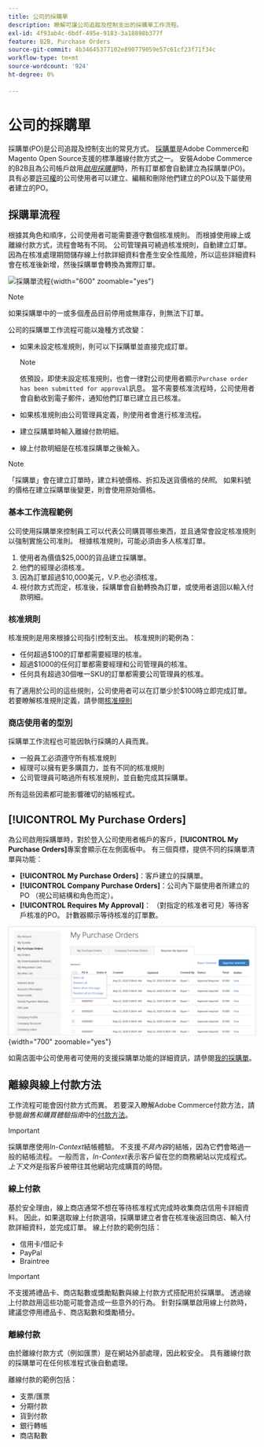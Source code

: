 ```yaml
---
title: 公司的採購單
description: 瞭解可讓公司追蹤及控制支出的採購單工作流程。
exl-id: 4f93ab4c-6bdf-495e-9183-3a18898b377f
feature: B2B, Purchase Orders
source-git-commit: 4b34645377102e890779059e57c61cf23f71f34c
workflow-type: tm+mt
source-wordcount: '924'
ht-degree: 0%

---
```


# 公司的採購單

採購單(PO)是公司追蹤及控制支出的常見方式。 [採購單](../stores-purchase/purchase-order.md)是Adobe Commerce和Magento Open Source支援的標準離線付款方式之一。 安裝Adobe Commerce的B2B且為公司帳戶啟用&#x200B;[_啟用採購單_](account-company-manage.md#advanced-settings)&#x200B;時，所有訂單都會自動建立為採購單(PO)。 具有必要[許可權](account-company-roles-permissions.md)的公司使用者可以建立、編輯和刪除他們建立的PO以及下屬使用者建立的PO。

## 採購單流程

根據其角色和順序，公司使用者可能需要遵守數個核准規則。 而根據使用線上或離線付款方式，流程會略有不同。 公司管理員可繞過核准規則，自動建立訂單。 因為在核准處理期間儲存線上付款詳細資料會產生安全性風險，所以這些詳細資料會在核准後新增，然後採購單會轉換為實際訂單。

![採購單流程](./assets/purchase-order-flow.png){width="600" zoomable="yes"}

>[!NOTE]
>
>如果採購單中的一或多個產品目前停用或無庫存，則無法下訂單。

公司的採購單工作流程可能以幾種方式改變：

- 如果未設定核准規則，則可以下採購單並直接完成訂單。

  >[!NOTE]
  >
  >依預設，即使未設定核准規則，也會一律對公司使用者顯示`Purchase order has been submitted for approval`訊息。 當不需要核准流程時，公司使用者會自動收到電子郵件，通知他們訂單已建立且已核准。

- 如果核准規則由公司管理員定義，則使用者會進行核准流程。
- 建立採購單時輸入離線付款明細。
- 線上付款明細是在核准採購單之後輸入。

>[!NOTE]
>
>「採購單」會在建立訂單時，建立料號價格、折扣及送貨價格的&#x200B;_快照_。 如果料號的價格在建立採購單後變更，則會使用原始價格。

### 基本工作流程範例

公司使用採購單來控制員工可以代表公司購買哪些東西，並且通常會設定核准規則以強制實施公司准則。 根據核准規則，可能必須由多人核准訂單。

1. 使用者為價值$25,000的貨品建立採購單。
1. 他們的經理必須核准。
1. 因為訂單超過$10,000美元，V.P.也必須核准。
1. 視付款方式而定，核准後，採購單會自動轉換為訂單，或使用者退回以輸入付款明細。

### 核准規則

核准規則是用來根據公司指引控制支出。 核准規則的範例為：

- 任何超過$100的訂單都需要經理的核准。
- 超過$1000的任何訂單都需要經理和公司管理員的核准。
- 任何具有超過30個唯一SKU的訂單都需要公司管理員的核准。

有了適用於公司的這些規則，公司使用者可以在訂單少於$100時立即完成訂單。 若要瞭解核准規則定義，請參閱[核准規則](account-dashboard-approval-rules.md)

### 商店使用者的型別

採購單工作流程也可能因執行採購的人員而異。

- 一般員工必須遵守所有核准規則
- 經理可以擁有更多購買力，並有不同的核准規則
- 公司管理員可略過所有核准規則，並自動完成其採購單。

所有這些因素都可能影響確切的結帳程式。

## [!UICONTROL My Purchase Orders]

為公司啟用採購單時，對於登入公司使用者帳戶的客戶，**[!UICONTROL My Purchase Orders]**&#x200B;專案會顯示在左側面板中。 有三個頁標，提供不同的採購單清單與功能：

- **[!UICONTROL My Purchase Orders]**：客戶建立的採購單。
- **[!UICONTROL Company Purchase Orders]**：公司內下屬使用者所建立的PO （視公司結構和角色而定）。
- **[!UICONTROL Requires My Approval]**： （對指定的核准者可見）等待客戶核准的PO。 計數器顯示等待核准的訂單數。

![我的採購單](./assets/account-dashboard-my-purchase-orders.png){width="700" zoomable="yes"}

如需店面中公司使用者可使用的支援採購單功能的詳細資訊，請參閱[我的採購單](account-dashboard-my-purchase-orders.md)。

## 離線與線上付款方法

工作流程可能會因付款方式而異。 若要深入瞭解Adobe Commerce付款方法，請參閱&#x200B;_銷售和購買體驗指南_&#x200B;中的[付款方法](../stores-purchase/payments.md)。

>[!IMPORTANT]
>
>採購單應使用&#x200B;_In-Context_&#x200B;結帳體驗。 不支援&#x200B;_不具內容_&#x200B;的結帳，因為它們會略過一般的結帳流程。 一般而言，_In-Context_&#x200B;表示客戶留在您的商務網站以完成程式。 _上下文外_&#x200B;是指客戶被帶往其他網站完成購買的時間。

### 線上付款

基於安全理由，線上商店通常不想在等待核准程式完成時收集商店信用卡詳細資料。 因此，如果選取線上付款選項，採購單建立者會在核准後返回商店、輸入付款詳細資料，並完成訂單。 線上付款的範例包括：

- 信用卡/借記卡
- PayPal
- Braintree

>[!IMPORTANT]
>
>不支援將禮品卡、商店點數或獎勵點數與線上付款方式搭配用於採購單。 透過線上付款啟用這些功能可能會造成一些意外的行為。 針對採購單啟用線上付款時，建議您停用禮品卡、商店點數和獎勵積分。

### 離線付款

由於離線付款方式（例如匯票）是在網站外部處理，因此較安全。 具有離線付款的採購單可在任何核准程式後自動處理。

離線付款的範例包括：

- 支票/匯票
- 分期付款
- 貨到付款
- 銀行轉帳
- 商店點數
